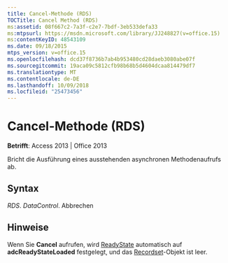 ```yaml
---
title: Cancel-Methode (RDS)
TOCTitle: Cancel Method (RDS)
ms:assetid: 08f667c2-7a3f-c2e7-7bdf-3eb533defa33
ms:mtpsurl: https://msdn.microsoft.com/library/JJ248827(v=office.15)
ms:contentKeyID: 48543109
ms.date: 09/18/2015
mtps_version: v=office.15
ms.openlocfilehash: dcd37f8736b7ab4b953480cd28daeb3080abe07f
ms.sourcegitcommit: 19aca09c5812cfb98b68b5d4604dcaa814479df7
ms.translationtype: MT
ms.contentlocale: de-DE
ms.lasthandoff: 10/09/2018
ms.locfileid: "25473456"
---
```

# <a name="cancel-method-rds"></a>Cancel-Methode (RDS)


**Betrifft**: Access 2013 | Office 2013

Bricht die Ausführung eines ausstehenden asynchronen Methodenaufrufs ab.

## <a name="syntax"></a>Syntax

*RDS*. *DataControl*. Abbrechen

## <a name="remarks"></a>Hinweise

Wenn Sie **Cancel** aufrufen, wird [ReadyState](readystate-property-rds.md) automatisch auf **adcReadyStateLoaded** festgelegt, und das [Recordset](recordset-object-ado.md)-Objekt ist leer.

